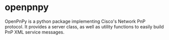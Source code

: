 # openpnpy

OpenPnPy is a python package implementing Cisco's Network PnP protocol.
It provides a server class, as well as utility functions to easily build PnP XML 
service messages.